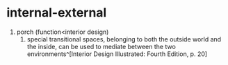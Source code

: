 # internal-external
1. porch (function<interior design)
	1. special transitional spaces, belonging to both the outside world and the inside, can be used to mediate between the two environments^[Interior Design Illustrated: Fourth Edition, p. 20]